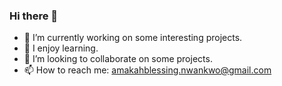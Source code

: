 ### Hi there 👋
- 🔭 I’m currently working on some interesting projects.
- 🌱 I enjoy learning.
- 👯 I’m looking to collaborate on some projects.
- 📫 How to reach me: amakahblessing.nwankwo@gmail.com
<!--
**amakah-b/Blane** is a ✨ _special_ ✨ repository because its `README.md` (this file) appears on your GitHub profile.

Here are some ideas to get you started:

- 🔭 I’m currently working on some interesting projects.
- 🌱 I love learning new things.
- 👯 I’m looking to collaborate on some projects.
- 💬 Ask me about ...
- 📫 How to reach me: amakahblessing.nwankwo@gmail.com
- ⚡ Fun fact: ...
-->
